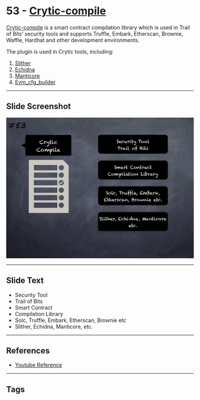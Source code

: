 
# 53 - [Crytic-compile](./Crytic-compile.md)

[Crytic-compile](https://github.com/crytic/crytic-compile) is a smart contract compilation library which is used in Trail of Bits’ security tools and supports Truffle, Embark, Etherscan, Brownie, Waffle, Hardhat and other development environments. 

The plugin is used in Crytic tools, including:

1. [Slither](Slither.md)
2. [Echidna](Echidna.md)
3. [Manticore](Manticore.md)
4. [Evm_cfg_builder](Evm_cfg_builder.md)
___
## Slide Screenshot
![053.png](../../images/6.%20Audit%20Techniques%20and%20Tools%20101/053.png)
___
## Slide Text
- Security Tool
- Trail of Bits
- Smart Contract
- Compilation Library
- Solc, Truffle, Embark, Etherscan, Brownie etc
- Slither, Echidna, Manticore, etc.
___
## References
- [Youtube Reference](https://youtu.be/QmD2bJUe140?list=TLPQMTUxMTIwMjEENm-0giBStQ&t=658)
___
## Tags
